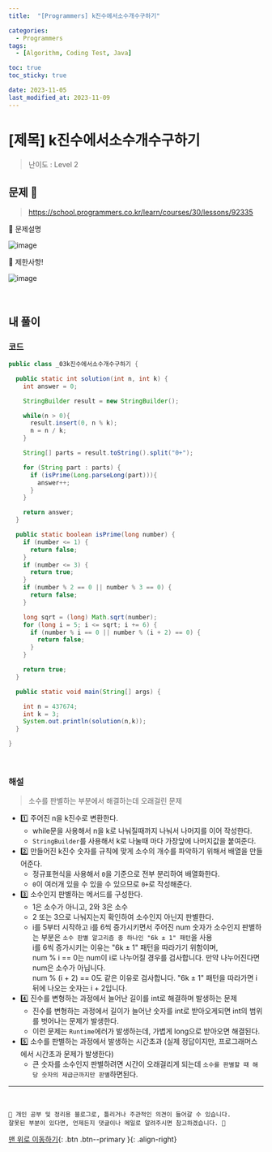 ```yaml
---
title:  "[Programmers] k진수에서소수개수구하기" 

categories:
  - Programmers
tags:
  - [Algorithm, Coding Test, Java]

toc: true
toc_sticky: true

date: 2023-11-05
last_modified_at: 2023-11-09
---
```


# [제목] k진수에서소수개수구하기

> 난이도 : Level 2

## 문제 🎯

> <https://school.programmers.co.kr/learn/courses/30/lessons/92335>

📢 문제설명

![image](https://github.com/hwet-j/hwet-j.github.io/assets/81364742/0cfc62b7-248a-445f-8a27-a9c998bccc49)

📢 제한사항!

![image](https://github.com/hwet-j/hwet-j.github.io/assets/81364742/cc1474d8-94c5-4705-bfbe-ef4364603f27)



<br>

## 내 풀이

### 코드

```java
public class _03k진수에서소수개수구하기 {

  public static int solution(int n, int k) {
    int answer = 0;

    StringBuilder result = new StringBuilder();

    while(n > 0){
      result.insert(0, n % k);
      n = n / k;
    }

    String[] parts = result.toString().split("0+");

    for (String part : parts) {
      if (isPrime(Long.parseLong(part))){
        answer++;
      }
    }

    return answer;
  }

  public static boolean isPrime(long number) {
    if (number <= 1) {
      return false;
    }
    if (number <= 3) {
      return true;
    }
    if (number % 2 == 0 || number % 3 == 0) {
      return false;
    }

    long sqrt = (long) Math.sqrt(number);
    for (long i = 5; i <= sqrt; i += 6) {
      if (number % i == 0 || number % (i + 2) == 0) {
        return false;
      }
    }

    return true;
  }

  public static void main(String[] args) {

    int n = 437674;
    int k = 3;
    System.out.println(solution(n,k));
  }

}
```

<br>

### 해설

> 소수를 판별하는 부분에서 해결하는데 오래걸린 문제

- 1️⃣ 주어진 n을 k진수로 변환한다.
  - while문을 사용해서 n을 k로 나눠질때까지 나눠서 나머지를 이어 작성한다. 
  - `StringBuilder`를 사용해서 k로 나눌때 마다 가장앞에 나머지값을 붙여준다.
- 2️⃣ 만들어진 k진수 숫자를 규칙에 맞게 소수의 개수를 파악하기 위해서 배열을 만들어준다.
  - 정규표현식을 사용해서 `0`을 기준으로 전부 분리하여 배열화한다.
  - `0`이 여러개 있을 수 있을 수 있으므로 `0+`로 작성해준다.
- 3️⃣ 소수인지 판별하는 메서드를 구성한다.
  - 1은 소수가 아니고, 2와 3은 소수
  - 2 또는 3으로 나눠지는지 확인하여 소수인지 아닌지 판별한다.
  - i를 5부터 시작하고 i를 6씩 증가시키면서 주어진 num 숫자가 소수인지 판별하는 부분은 `소수 판별 알고리즘 중 하나인 "6k ± 1" 패턴`을 사용    
    i를 6씩 증가시키는 이유는 "6k ± 1" 패턴을 따라가기 위함이며,  
    num % i == 0는 num이 i로 나누어질 경우를 검사합니다. 만약 나누어진다면 num은 소수가 아닙니다.  
    num % (i + 2) == 0도 같은 이유로 검사합니다. "6k ± 1" 패턴을 따라가면 i 뒤에 나오는 숫자는 i + 2입니다.
- 4️⃣ 진수를 변형하는 과정에서 늘어난 길이를 int로 해결하며 발생하는 문제
  - 진수를 변형하는 과정에서 길이가 늘어난 숫자를 int로 받아오게되면 int의 범위를 벗어나는 문제가 발생한다.
  - 이런 문제는 `Runtime`에러가 발생하는데, 가볍게 long으로 받아오면 해결된다. 
- 5️⃣ 소수를 판별하는 과정에서 발생하는 시간초과 (실제 정답이지만, 프로그래머스에서 시간초과 문제가 발생한다)
  - 큰 숫자를 소수인지 판별하려면 시간이 오래걸리게 되는데 `소수를 판별할 때 해당 숫자의 제급근까지만 판별`하면된다.






***

<br> 

    📢 개인 공부 및 정리용 블로그로, 틀리거나 주관적인 의견이 들어갈 수 있습니다.
    잘못된 부분이 있다면, 언제든지 댓글이나 메일로 알려주시면 참고하겠습니다. 🔔

[맨 위로 이동하기](#){: .btn .btn--primary }{: .align-right}

